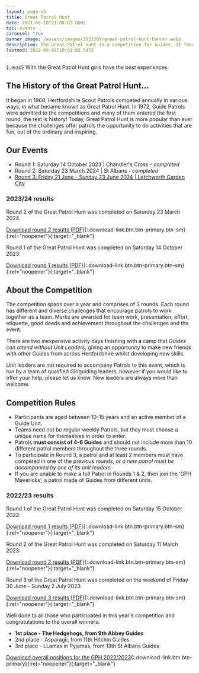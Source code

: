 ```yaml
---
layout: page-v5
title: Great Patrol Hunt
date: 2021-08-18T21:08:03.000Z
toc: events
carousel: true
banner_image: /assets/images/2023/09/great-patrol-hunt-banner.webp
description: The Great Patrol Hunt is a competition for Guides. It takes place over three rounds culminating in a residential weekend.
lastmod: 2022-09-03T10:01:02.547Z
---
```

{:.lead}
With the Great Patrol Hunt girls have the best experiences

## The History of the Great Patrol Hunt&#8230;

It began in 1968, Hertfordshire Scout Patrols competed annually in various ways, in what became known as Great Patrol Hunt. In 1972, Guide Patrols were admitted to the competitions and many of them entered the first round, the rest is history! Today, Great Patrol Hunt is more popular than ever because the challenges offer patrols the opportunity to do activities that are fun, out of the ordinary and inspiring.

## Our Events

- Round 1: Saturday 14 October 2023 \| Chandler's Cross - *completed*
- Round 2: Saturday 23 March 2024 \| St Albans - *completed*
- [Round 3: Friday 21 June - Sunday 23 June 2024 \| Letchworth Garden City](round-3/)

### 2023/24 results

Round 2 of the Great Patrol Hunt was completed on Saturday 23 March 2024.

[Download round 2 results (PDF)](/assets/docs/2024/gph-2024-r2-results.pdf){:.download-link.btn.btn-primary.btn-sm}{:rel="noopener"}{:target="_blank"}

Round 1 of the Great Patrol Hunt was completed on Saturday 14 October 2023:

[Download round 1 results (PDF)](/assets/docs/2023/great-patrol-hunt-round1-23-24.pdf){:.download-link.btn.btn-primary.btn-sm}{:rel="noopener"}{:target="_blank"}

## About the Competition

The competition spans over a year and comprises of 3 rounds. Each round has different and diverse challenges that encourage patrols to work together as a team. Marks are awarded for team work, presentation, effort, etiquette, good deeds and achievement throughout the challenges and the event.

There are two inexpensive activity days finishing with a camp that *Guides can attend without Unit Leaders*, giving an opportunity to make new friends with other Guides from across Hertfordshire whilst developing new skills.

Unit leaders are not required to accompany Patrols to this event, which is run by a team of qualified Girlguiding leaders, however if you would like to offer your help, please let us know.  New leaders are always more than welcome.

## Competition Rules

- Participants are aged between 10-15 years and an active member of a Guide Unit.
- Teams need not be regular weekly Patrols, but they must choose a unique name for themselves in order to enter.
- Patrols **must consist of 4-6 Guides** and should not include more than 10 different patrol members throughout the three rounds.
- To participate in Round 3, a patrol and at least 2 members must have competed in one of the previous rounds, *or a new patrol must be accompanied by one of its unit leaders.*
- If you are unable to make a full Patrol in Rounds 1 &amp; 2,  then  join the &#8216;GPH Mavericks&#8217;, a patrol made of Guides from different units.

### 2022/23 results

Round 1 of the Great Patrol Hunt was completed on Saturday 15 October 2022:

[Download round 1 results (PDF)](/assets/docs/2022/gph-2022-23-round1-results.pdf){:.download-link.btn.btn-primary.btn-sm}{:rel="noopener"}{:target="_blank"}

Round 2 of the Great Patrol Hunt was completed on Saturday 11 March 2023:

[Download round 2 results (PDF)](/assets/docs/2023/great-patrol-hunt-round-2-results-22-23.pdf){:.download-link.btn.btn-primary.btn-sm}{:rel="noopener"}{:target="_blank"}

Round 3 of the Great Patrol Hunt was completed on the weekend of Friday 30 June - Sunday 2 July 2023.

[Download round 3 results (PDF)](/assets/docs/2023/great-patrol-hunt-2023-round3-results.pdf){:.download-link.btn.btn-primary.btn-sm}{:rel="noopener"}{:target="_blank"}

Well done to all those who participated in this year's competition and congratulations to the overall winners:

- **1st place - The Hedgehogs, from 9th Abbey Guides**
- 2nd place - Asparagii, from 11th Hitchin Guides
- 3rd place - LLamas in Pyjamas, from 13th St Albans Guides

[Download overall positions for the GPH 2022/2023](/assets/docs/2023/great-patrol-hunt-2023-overall-results.pdf){:.download-link.btn.btn-primary}{:rel="noopener"}{:target="_blank"}

